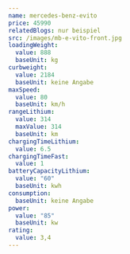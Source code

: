 ```yaml
---
name: mercedes-benz-evito
price: 45990
relatedBlogs: nur beispiel
src: /images/mb-e-vito-front.jpg
loadingWeight:
  value: 888
  baseUnit: kg
curbweight:
  value: 2184
  baseUnit: keine Angabe
maxSpeed:
  value: 80
  baseUnit: km/h
rangeLithium:
  value: 314
  maxValue: 314
  baseUnit: km
chargingTimeLithium:
  value: 6.5
chargingTimeFast:
  value: 1
batteryCapacityLithium:
  value: "60"
  baseUnit: kwh
consumption:
  baseUnit: keine Angabe
power:
  value: "85"
  baseUnit: kw
rating:
  value: 3,4
---
```

